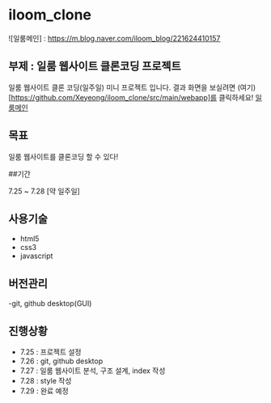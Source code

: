 # iloom_clone
![일룸메인] : https://m.blog.naver.com/iloom_blog/221624410157
## 부제 : 일룸 웹사이트 클론코딩 프로젝트

일룸 웹사이트 클론 코딩(일주일) 미니 프로젝트 입니다. 결과 화면을 보실려면 (여기) [https://github.com/Xeyeong/iloom_clone/src/main/webapp]를 클릭하세요!
[일룸메인]()
## 목표

일룸 웹사이트를 클론코딩 할 수 있다!

##기간 

7.25 ~ 7.28 [약 일주일]

## 사용기술
  - html5
  - css3
  - javascript
  
## 버전관리
  -git, github desktop(GUI)
  
## 진행상황
  - 7.25 : 프로젝트 설정
  - 7.26 : git, github desktop
  - 7.27 : 일룸 웹사이트 분석, 구조 설계, index 작성
  - 7.28 : style 작성
  - 7.29 : 완료 예정
 
